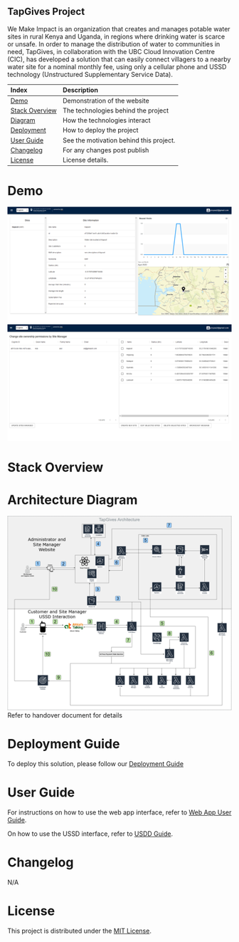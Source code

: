 ## TapGives Project
We Make Impact is an organization that creates and manages potable water sites in rural Kenya and Uganda, in regions where drinking water is scarce or unsafe. In order to manage the distribution of water to communities in need, TapGives, in collaboration with the UBC Cloud Innovation Centre (CIC), has developed a solution that can easily connect villagers to a nearby water site for a nominal monthly fee, using only a cellular phone and USSD technology (Unstructured Supplementary Service Data).

| Index                             | Description                             |
|:----------------------------------|:----------------------------------------|
| [Demo](#demo)                     | Demonstration of the website            | 
| [Stack Overview](#Stack-Overview) | The technologies behind the project     |
| [Diagram](#Architecture-Diagram)  | How the technologies interact           |
| [Deployment](#Deployment-Guide)   | How to deploy the project               |
| [User Guide](#User-Guide)         | See the motivation behind this project. |
| [Changelog](#Changelog)           | For any changes post publish            |
| [License](#License)               | License details.                        |

# Demo
![alt text](docs/images/app-demo0.png)
![alt text](docs/images/app-demo1.png)
# Stack Overview

# Architecture Diagram
![alt text](docs/images/architecture-diagram.png)
Refer to handover document for details
# Deployment Guide
To deploy this solution, please follow our [Deployment Guide](docs/DeploymentGuide.md)
# User Guide
For instructions on how to use the web app interface, refer to [Web App User Guide](docs/WebAppUserGuide.md).

On how to use the USSD interface, refer to [USDD Guide](docs).
# Changelog
N/A

# License
This project is distributed under the [MIT License](LICENSE).